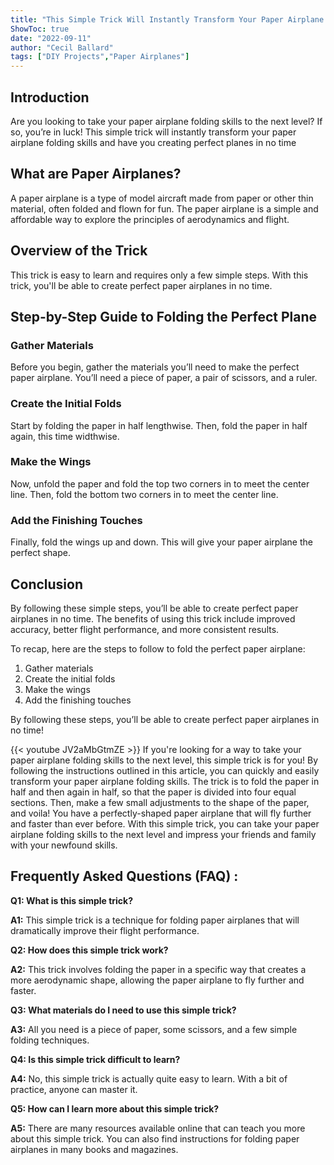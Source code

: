 ```yaml
---
title: "This Simple Trick Will Instantly Transform Your Paper Airplane Folding Skills!"
ShowToc: true 
date: "2022-09-11"
author: "Cecil Ballard" 
tags: ["DIY Projects","Paper Airplanes"]
---
```

## Introduction 

Are you looking to take your paper airplane folding skills to the next level? If so, you’re in luck! This simple trick will instantly transform your paper airplane folding skills and have you creating perfect planes in no time 

## What are Paper Airplanes? 

A paper airplane is a type of model aircraft made from paper or other thin material, often folded and flown for fun. The paper airplane is a simple and affordable way to explore the principles of aerodynamics and flight. 

## Overview of the Trick

This trick is easy to learn and requires only a few simple steps. With this trick, you'll be able to create perfect paper airplanes in no time. 

## Step-by-Step Guide to Folding the Perfect Plane 

### Gather Materials 

Before you begin, gather the materials you’ll need to make the perfect paper airplane. You’ll need a piece of paper, a pair of scissors, and a ruler. 

### Create the Initial Folds 

Start by folding the paper in half lengthwise. Then, fold the paper in half again, this time widthwise. 

### Make the Wings 

Now, unfold the paper and fold the top two corners in to meet the center line. Then, fold the bottom two corners in to meet the center line. 

### Add the Finishing Touches 

Finally, fold the wings up and down. This will give your paper airplane the perfect shape. 

## Conclusion 

By following these simple steps, you’ll be able to create perfect paper airplanes in no time. The benefits of using this trick include improved accuracy, better flight performance, and more consistent results. 

To recap, here are the steps to follow to fold the perfect paper airplane: 
1. Gather materials 
2. Create the initial folds 
3. Make the wings 
4. Add the finishing touches 

By following these steps, you’ll be able to create perfect paper airplanes in no time!

{{< youtube JV2aMbGtmZE >}} 
If you're looking for a way to take your paper airplane folding skills to the next level, this simple trick is for you! By following the instructions outlined in this article, you can quickly and easily transform your paper airplane folding skills. The trick is to fold the paper in half and then again in half, so that the paper is divided into four equal sections. Then, make a few small adjustments to the shape of the paper, and voila! You have a perfectly-shaped paper airplane that will fly further and faster than ever before. With this simple trick, you can take your paper airplane folding skills to the next level and impress your friends and family with your newfound skills.

## Frequently Asked Questions (FAQ) :
**Q1: What is this simple trick?**

**A1:** This simple trick is a technique for folding paper airplanes that will dramatically improve their flight performance.

**Q2: How does this simple trick work?**

**A2:** This trick involves folding the paper in a specific way that creates a more aerodynamic shape, allowing the paper airplane to fly further and faster.

**Q3: What materials do I need to use this simple trick?**

**A3:** All you need is a piece of paper, some scissors, and a few simple folding techniques.

**Q4: Is this simple trick difficult to learn?**

**A4:** No, this simple trick is actually quite easy to learn. With a bit of practice, anyone can master it.

**Q5: How can I learn more about this simple trick?**

**A5:** There are many resources available online that can teach you more about this simple trick. You can also find instructions for folding paper airplanes in many books and magazines.



